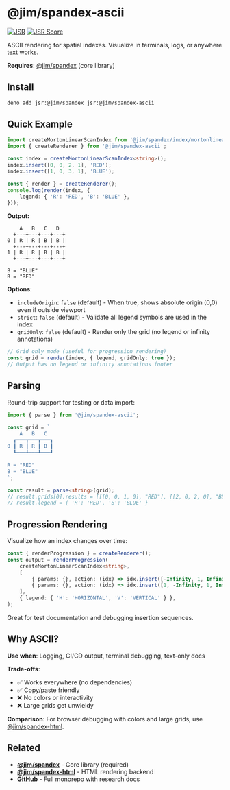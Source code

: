 # @jim/spandex-ascii

[![JSR](https://jsr.io/badges/@jim/spandex-ascii)](https://jsr.io/@jim/spandex-ascii)
[![JSR Score](https://jsr.io/badges/@jim/spandex-ascii/score)](https://jsr.io/@jim/spandex-ascii/score)

ASCII rendering for spatial indexes. Visualize in terminals, logs, or anywhere text works.

**Requires**: [@jim/spandex](https://jsr.io/@jim/spandex) (core library)

## Install

```bash
deno add jsr:@jim/spandex jsr:@jim/spandex-ascii
```

## Quick Example

```typescript
import createMortonLinearScanIndex from '@jim/spandex/index/mortonlinearscan';
import { createRenderer } from '@jim/spandex-ascii';

const index = createMortonLinearScanIndex<string>();
index.insert([0, 0, 2, 1], 'RED');
index.insert([1, 0, 3, 1], 'BLUE');

const { render } = createRenderer();
console.log(render(index, {
	legend: { 'R': 'RED', 'B': 'BLUE' },
}));
```

**Output:**

```
    A   B   C   D
  +---+---+---+---+
0 | R | R | B | B |
  +---+---+---+---+
1 | R | R | B | B |
  +---+---+---+---+

B = "BLUE"
R = "RED"
```

**Options**:

- `includeOrigin`: `false` (default) - When true, shows absolute origin (0,0) even if outside viewport
- `strict`: `false` (default) - Validate all legend symbols are used in the index
- `gridOnly`: `false` (default) - Render only the grid (no legend or infinity annotations)

```typescript
// Grid only mode (useful for progression rendering)
const grid = render(index, { legend, gridOnly: true });
// Output has no legend or infinity annotations footer
```

## Parsing

Round-trip support for testing or data import:

```typescript
import { parse } from '@jim/spandex-ascii';

const grid = `
    A   B   C
  ┏━━━┳━━━┳━━━┓
0 ┃ R ┃ R ┃ B ┃
  ┗━━━┻━━━┻━━━┛

R = "RED"
B = "BLUE"
`;

const result = parse<string>(grid);
// result.grids[0].results = [[[0, 0, 1, 0], "RED"], [[2, 0, 2, 0], "BLUE"]]
// result.legend = { 'R': 'RED', 'B': 'BLUE' }
```

## Progression Rendering

Visualize how an index changes over time:

```typescript
const { renderProgression } = createRenderer();
const output = renderProgression(
	createMortonLinearScanIndex<string>,
	[
		{ params: {}, action: (idx) => idx.insert([-Infinity, 1, Infinity, 1], 'H') },
		{ params: {}, action: (idx) => idx.insert([1, -Infinity, 1, Infinity], 'V') },
	],
	{ legend: { 'H': 'HORIZONTAL', 'V': 'VERTICAL' } },
);
```

Great for test documentation and debugging insertion sequences.

## Why ASCII?

**Use when**: Logging, CI/CD output, terminal debugging, text-only docs

**Trade-offs**:

- ✅ Works everywhere (no dependencies)
- ✅ Copy/paste friendly
- ❌ No colors or interactivity
- ❌ Large grids get unwieldy

**Comparison**: For browser debugging with colors and large grids, use [@jim/spandex-html](https://jsr.io/@jim/spandex-html).

## Related

- **[@jim/spandex](https://jsr.io/@jim/spandex)** - Core library (required)
- **[@jim/spandex-html](https://jsr.io/@jim/spandex-html)** - HTML rendering backend
- **[GitHub](https://github.com/jimisaacs/spandex)** - Full monorepo with research docs
